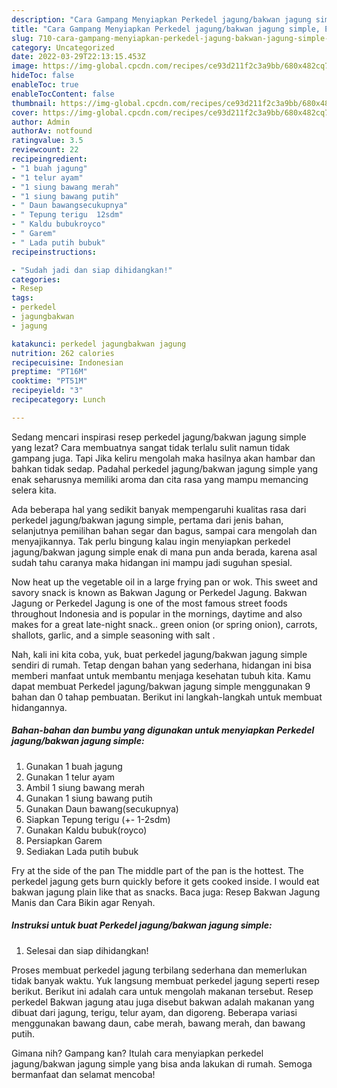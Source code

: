 ```yaml
---
description: "Cara Gampang Menyiapkan Perkedel jagung/bakwan jagung simple, Enak"
title: "Cara Gampang Menyiapkan Perkedel jagung/bakwan jagung simple, Enak"
slug: 710-cara-gampang-menyiapkan-perkedel-jagung-bakwan-jagung-simple-enak
category: Uncategorized
date: 2022-03-29T22:13:15.453Z
image: https://img-global.cpcdn.com/recipes/ce93d211f2c3a9bb/680x482cq70/perkedel-jagungbakwan-jagung-simple-foto-resep-utama.jpg
hideToc: false
enableToc: true
enableTocContent: false
thumbnail: https://img-global.cpcdn.com/recipes/ce93d211f2c3a9bb/680x482cq70/perkedel-jagungbakwan-jagung-simple-foto-resep-utama.jpg
cover: https://img-global.cpcdn.com/recipes/ce93d211f2c3a9bb/680x482cq70/perkedel-jagungbakwan-jagung-simple-foto-resep-utama.jpg
author: Admin
authorAv: notfound
ratingvalue: 3.5
reviewcount: 22
recipeingredient:
- "1 buah jagung"
- "1 telur ayam"
- "1 siung bawang merah"
- "1 siung bawang putih"
- " Daun bawangsecukupnya"
- " Tepung terigu  12sdm"
- " Kaldu bubukroyco"
- " Garem"
- " Lada putih bubuk"
recipeinstructions:

- "Sudah jadi dan siap dihidangkan!"
categories:
- Resep
tags:
- perkedel
- jagungbakwan
- jagung

katakunci: perkedel jagungbakwan jagung 
nutrition: 262 calories
recipecuisine: Indonesian
preptime: "PT16M"
cooktime: "PT51M"
recipeyield: "3"
recipecategory: Lunch

---
```



Sedang mencari inspirasi resep perkedel jagung/bakwan jagung simple yang lezat? Cara membuatnya sangat tidak terlalu sulit namun tidak gampang juga. Tapi Jika keliru mengolah maka hasilnya akan hambar dan bahkan tidak sedap. Padahal perkedel jagung/bakwan jagung simple yang enak seharusnya memiliki aroma dan cita rasa yang mampu memancing selera kita.


Ada beberapa hal yang sedikit banyak mempengaruhi kualitas rasa dari perkedel jagung/bakwan jagung simple, pertama dari jenis bahan, selanjutnya pemilihan bahan segar dan bagus, sampai cara mengolah dan menyajikannya. Tak perlu bingung kalau ingin menyiapkan perkedel jagung/bakwan jagung simple enak di mana pun anda berada, karena asal sudah tahu caranya maka hidangan ini mampu jadi suguhan spesial.

Now heat up the vegetable oil in a large frying pan or wok. This sweet and savory snack is known as Bakwan Jagung or Perkedel Jagung. Bakwan Jagung or Perkedel Jagung is one of the most famous street foods throughout Indonesia and is popular in the mornings, daytime and also makes for a great late-night snack.. green onion (or spring onion), carrots, shallots, garlic, and a simple seasoning with salt .


Nah, kali ini kita coba, yuk, buat perkedel jagung/bakwan jagung simple sendiri di rumah. Tetap dengan bahan yang sederhana, hidangan ini bisa memberi manfaat untuk membantu menjaga kesehatan tubuh kita. Kamu dapat membuat Perkedel jagung/bakwan jagung simple menggunakan 9 bahan dan 0 tahap pembuatan. Berikut ini langkah-langkah untuk membuat hidangannya.

<!--inarticleads1-->

##### Bahan-bahan dan bumbu yang digunakan untuk menyiapkan Perkedel jagung/bakwan jagung simple:

1. Gunakan 1 buah jagung
1. Gunakan 1 telur ayam
1. Ambil 1 siung bawang merah
1. Gunakan 1 siung bawang putih
1. Gunakan  Daun bawang(secukupnya)
1. Siapkan  Tepung terigu (+- 1-2sdm)
1. Gunakan  Kaldu bubuk(royco)
1. Persiapkan  Garem
1. Sediakan  Lada putih bubuk


Fry at the side of the pan The middle part of the pan is the hottest. The perkedel jagung gets burn quickly before it gets cooked inside. I would eat bakwan jagung plain like that as snacks. Baca juga: Resep Bakwan Jagung Manis dan Cara Bikin agar Renyah. 

<!--inarticleads2-->

##### Instruksi untuk buat Perkedel jagung/bakwan jagung simple:


1. Selesai dan siap dihidangkan!

Proses membuat perkedel jagung terbilang sederhana dan memerlukan tidak banyak waktu. Yuk langsung membuat perkedel jagung seperti resep berikut. Berikut ini adalah cara untuk mengolah makanan tersebut. Resep perkedel Bakwan jagung atau juga disebut bakwan adalah makanan yang dibuat dari jagung, terigu, telur ayam, dan digoreng. Beberapa variasi menggunakan bawang daun, cabe merah, bawang merah, dan bawang putih. 

Gimana nih? Gampang kan? Itulah cara menyiapkan perkedel jagung/bakwan jagung simple yang bisa anda lakukan di rumah. Semoga bermanfaat dan selamat mencoba!
